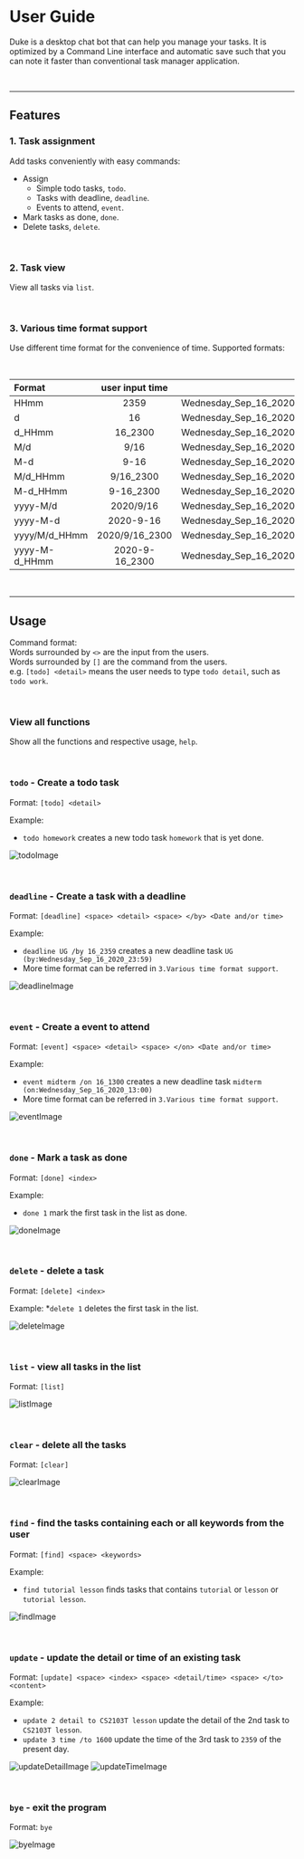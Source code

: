 # User Guide

Duke is a desktop chat bot that can help you manage your tasks. It is optimized by a 
Command Line interface and automatic save such that you can note it faster than conventional 
task manager application.  

&nbsp;

------------------------------------------------------------------------------

## Features 

### 1. Task assignment
Add tasks conveniently with easy commands:
* Assign
    * Simple todo tasks, `todo`.
    * Tasks with deadline, `deadline`.
    * Events to attend, `event`.
* Mark tasks as done, `done`.
* Delete tasks, `delete`.

&nbsp;

### 2. Task view
View all tasks via `list`.

&nbsp;

### 3. Various time format support
Use different time format for the convenience of time.
Supported formats:<br>

&nbsp;

|Format | user input time | output|
|:----- | :-----: | ----: |
|HHmm | 2359 | Wednesday_Sep_16_2020_23:59| 
|d | 16 | Wednesday_Sep_16_2020_00:00|
|d_HHmm | 16_2300 | Wednesday_Sep_16_2020_23:00|
|M/d | 9/16 | Wednesday_Sep_16_2020_00:00|
|M-d | 9-16 | Wednesday_Sep_16_2020_00:00|
|M/d_HHmm | 9/16_2300 | Wednesday_Sep_16_2020_23:00|
|M-d_HHmm | 9-16_2300 | Wednesday_Sep_16_2020_23:00|
|yyyy-M/d | 2020/9/16 | Wednesday_Sep_16_2020_00:00|
|yyyy-M-d | 2020-9-16 | Wednesday_Sep_16_2020_00:00|
|yyyy/M/d_HHmm | 2020/9/16_2300 | Wednesday_Sep_16_2020_23:00|
|yyyy-M-d_HHmm | 2020-9-16_2300 | Wednesday_Sep_16_2020_23:00|

&nbsp;

------------------------------------------------------------------------------

## Usage

Command format: <br>
Words surrounded by `<>` are the input from the users.<br>
Words surrounded by `[]` are the command from the users.<br>
e.g. `[todo] <detail>` means the user needs to type `todo detail`, such as `todo work`.

&nbsp;

### View all functions
Show all the functions and respective usage, `help`.

&nbsp;

### `todo` - Create a todo task

Format: `[todo] <detail>`

Example:
* `todo homework` creates a new todo task `homework` that is yet done.

![todoImage](./image/todo.png)

&nbsp;

### `deadline` - Create a task with a deadline

Format: `[deadline] <space> <detail> <space> </by> <Date and/or time>`

Example:
* `deadline UG /by 16_2359` creates a new deadline task `UG (by:Wednesday_Sep_16_2020_23:59)`
* More time format can be referred in `3.Various time format support`.

![deadlineImage](./image/deadline.png)

&nbsp;

### `event` - Create a event to attend

Format: `[event] <space> <detail> <space> </on> <Date and/or time>`

Example:
* `event midterm /on 16_1300` creates a new deadline task `midterm (on:Wednesday_Sep_16_2020_13:00)`
* More time format can be referred in `3.Various time format support`.

![eventImage](./image/event.png)

&nbsp;

### `done` - Mark a task as done

Format: `[done] <index>`

Example:
* `done 1` mark the first task in the list as done.

![doneImage](./image/done.png)

&nbsp;

### `delete` - delete a task

Format: `[delete] <index>`

Example:
*`delete 1` deletes the first task in the list.

![deleteImage](./image/delete.png)

&nbsp;

### `list` - view all tasks in the list

Format: `[list]`

![listImage](./image/list.png)

&nbsp;

### `clear` - delete all the tasks

Format: `[clear]`

![clearImage](./image/clear.png)

&nbsp;

### `find` - find the tasks containing each or all keywords from the user

Format: `[find] <space> <keywords>`

Example:
* `find tutorial lesson` finds tasks that contains `tutorial` or `lesson` or `tutorial lesson`.

![findImage](./image/find.png)

&nbsp;

### `update` - update the detail or time of an existing task

Format: `[update] <space> <index> <space> <detail/time> <space> </to> <content>`

Example: 
* `update 2 detail to CS2103T lesson` update the detail of the 2nd task to `CS2103T lesson`. 
* `update 3 time /to 1600` update the time of the 3rd task to `2359` of the present day.

![updateDetailImage](./image/update_detail.png)
![updateTimeImage](./image/update_time.png)

&nbsp;

### `bye` - exit the program

Format: `bye`

![byeImage](./image/bye.png)